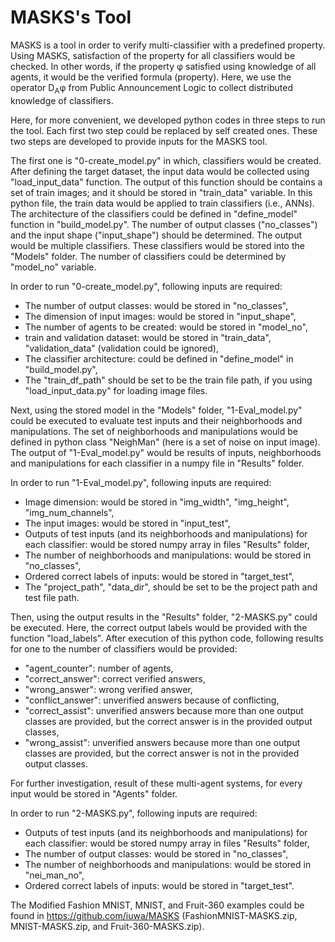 # MASKS's Tool
MASKS is a tool in order to verify multi-classifier with a predefined property. Using MASKS, satisfaction of the property for all classifiers would be checked. In other words, if the property φ satisfied using knowledge of all agents, it would be the verified formula (property). Here, we use the operator D<sub>A</sub>φ from Public Announcement Logic to collect distributed knowledge of classifiers. 

Here, for more convenient, we developed python codes in three steps to run the tool. Each first two step could be replaced by self created ones. These two steps are developed to provide inputs for the MASKS tool. 

The first one is "0-create_model.py" in which, classifiers would be created. After defining the target dataset, the input data would be collected using "load_input_data" function. The output of this function should be contains a set of train images; and it should be stored in "train_data" variable. In this python file, the train data would be applied to train classifiers (i.e.,  ANNs). The architecture of the classifiers could be defined in "define_model" function in "build_model.py". The number of output classes ("no_classes") and the input shape ("input_shape") should be determined. The output would be multiple classifiers. These classifiers would be stored into the "Models" folder. The number of classifiers could be determined by "model_no" variable.


In order to run "0-create_model.py", following inputs are required:
* The number of output classes: would be stored in "no_classes",
* The dimension of input images: would be stored in "input_shape",
* The number of agents to be created: would be stored in "model_no",
* train and validation dataset: would be stored in "train_data", "validation_data" (validation could be ignored),
* The classifier architecture: could be defined in "define_model" in "build_model.py",
* The "train_df_path" should be set to be the train file path, if you using "load_input_data.py" for loading image files.



Next, using the stored model in the "Models" folder, "1-Eval_model.py" could be executed to evaluate test inputs and their neighborhoods and manipulations. The set of neighborhoods and manipulations would be defined in python class "NeighMan" (here is a set of noise on input image). The output of "1-Eval_model.py" would be results of inputs, neighborhoods and manipulations  for each classifier in a numpy file in "Results" folder.


In order to run "1-Eval_model.py", following inputs are required:
* Image dimension:  would be stored in "img_width", "img_height", "img_num_channels",
* The input images: would be stored in "input_test",
* Outputs of test inputs (and its neighborhoods and manipulations) for each classifier: would be stored numpy array in files "Results" folder,
* The number of neighborhoods and manipulations: would be stored in "no_classes",
* Ordered correct labels of inputs: would be stored in "target_test",
* The "project_path", "data_dir",  should be set to be the project path and test file path.


Then, using the output results in the "Results" folder, "2-MASKS.py" could be executed. Here, the correct output labels would be provided with the function "load_labels". After execution of this python code, following results for one to the number of classifiers would be provided:

* "agent_counter": number of agents,
* "correct_answer": correct verified answers,
* "wrong_answer": wrong verified answer,
* "conflict_answer": unverified answers because of conflicting,
* "correct_assist": unverified answers because more than one output classes are provided, but the correct answer is in the provided output classes,
* "wrong_assist":  unverified answers because more than one output classes are provided, but the correct answer is not in the provided output classes.

For further investigation, result of these multi-agent systems, for every input would be stored in "Agents" folder.


In order to run "2-MASKS.py", following inputs are required:
* Outputs of test inputs (and its neighborhoods and manipulations) for each classifier: would be stored numpy array in files "Results" folder,
* The number of output classes: would be stored in "no_classes",
* The number of neighborhoods and manipulations: would be stored in "nei_man_no",
* Ordered correct labels of inputs: would be stored in "target_test".

The Modified Fashion MNIST, MNIST, and Fruit-360 examples could be found in https://github.com/iuwa/MASKS (FashionMNIST-MASKS.zip, MNIST-MASKS.zip, and Fruit-360-MASKS.zip).
